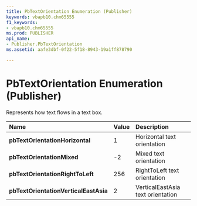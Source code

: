 ```yaml
---
title: PbTextOrientation Enumeration (Publisher)
keywords: vbapb10.chm65555
f1_keywords:
- vbapb10.chm65555
ms.prod: PUBLISHER
api_name:
- Publisher.PbTextOrientation
ms.assetid: aafe3dbf-0f22-5f18-8943-19a1ff878790

---
```



# PbTextOrientation Enumeration (Publisher)

Represents how text flows in a text box.



|**Name**|**Value**|**Description**|
|:-----|:-----|:-----|
| **pbTextOrientationHorizontal**|1|Horizontal text orientation|
| **pbTextOrientationMixed**|-2|Mixed text orientation|
| **pbTextOrientationRightToLeft**|256|RightToLeft text orientation|
| **pbTextOrientationVerticalEastAsia**|2|VerticalEastAsia text orientation|

